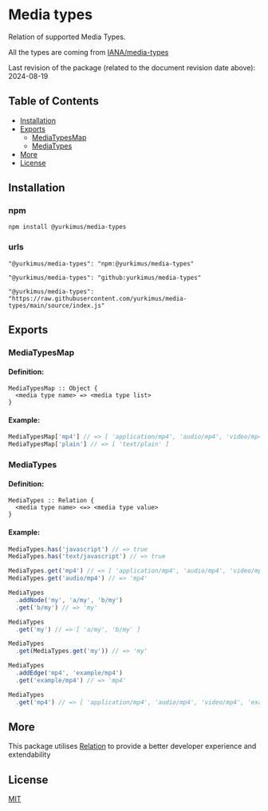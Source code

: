 # Media types

Relation of supported Media Types.

All the types are coming from
[IANA/media-types](https://www.iana.org/assignments/media-types/media-types.xhtml)

Last revision of the package (related to the document revision date above):
2024-08-19

## Table of Contents

- [Installation](#installation)
- [Exports](#exports)
  - [MediaTypesMap](#mediatypesmap)
  - [MediaTypes](#mediatypes)
- [More](#more)
- [License](#license)

## Installation

### npm

```
npm install @yurkimus/media-types
```

### urls

```
"@yurkimus/media-types": "npm:@yurkimus/media-types"
```

```
"@yurkimus/media-types": "github:yurkimus/media-types"
```

```
"@yurkimus/media-types": "https://raw.githubusercontent.com/yurkimus/media-types/main/source/index.js"
```

## Exports

### MediaTypesMap

#### Definition:

```
MediaTypesMap :: Object {
  <media type name> => <media type list>
}
```

#### Example:

```javascript
MediaTypesMap['mp4'] // => [ 'application/mp4', 'audio/mp4', 'video/mp4' ]
MediaTypesMap['plain'] // => [ 'text/plain' ]
```

### MediaTypes

#### Definition:

```
MediaTypes :: Relation {
  <media type name> <=> <media type value>
}
```

#### Example:

```javascript
MediaTypes.has('javascript') // => true
MediaTypes.has('text/javascript') // => true

MediaTypes.get('mp4') // => [ 'application/mp4', 'audio/mp4', 'video/mp4' ]
MediaTypes.get('audio/mp4') // => 'mp4'

MediaTypes
  .addNode('my', 'a/my', 'b/my')
  .get('b/my') // => 'my'

MediaTypes
  .get('my') // => [ 'a/my', 'b/my' ]

MediaTypes
  .get(MediaTypes.get('my')) // => 'my'

MediaTypes
  .addEdge('mp4', 'example/mp4')
  .get('example/mp4') // => 'mp4'

MediaTypes
  .get('mp4') // => [ 'application/mp4', 'audio/mp4', 'video/mp4', 'example/mp4' ]
```

## More

This package utilises [Relation](https://github.com/yurkimus/relation) to
provide a better developer experience and extendability

## License

[MIT](LICENSE)
